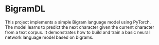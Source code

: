 # BigramDL
This project implements a simple Bigram language model using PyTorch. The model learns to predict the next character given the current character from a text corpus. It demonstrates how to build and train a basic neural network language model based on bigrams.
